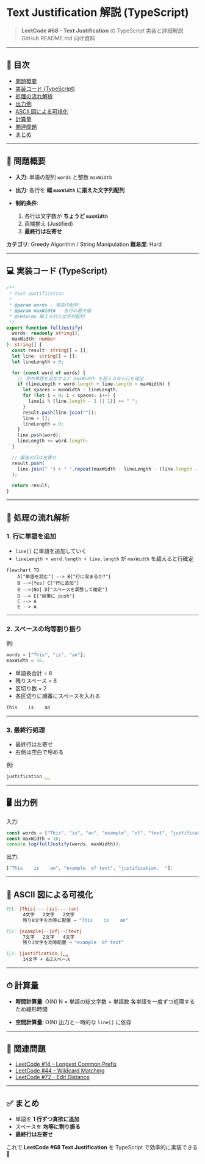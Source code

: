 # Text Justification 解説 (TypeScript)

> **LeetCode #68 - Text Justification** の TypeScript 実装と詳細解説
> GitHub README.md 向け資料

---

## 📑 目次

- [問題概要](#-問題概要)
- [実装コード (TypeScript)](#-実装コード-typescript)
- [処理の流れ解析](#-処理の流れ解析)
- [出力例](#-出力例)
- [ASCII 図による可視化](#-ascii-図による可視化)
- [計算量](#-計算量)
- [関連問題](#-関連問題)
- [まとめ](#-まとめ)

---

## 📘 問題概要

- **入力**: 単語の配列 `words` と整数 `maxWidth`
- **出力**: 各行を **幅 `maxWidth` に揃えた文字列配列**
- **制約条件**:

  1. 各行は文字数が **ちょうど `maxWidth`**
  2. 両端揃え (Justified)
  3. **最終行は左寄せ**

**カテゴリ**: Greedy Algorithm / String Manipulation
**難易度**: Hard

---

## 💻 実装コード (TypeScript)

```ts
/**
 * Text Justification
 *
 * @param words - 単語の配列
 * @param maxWidth - 各行の最大幅
 * @returns 揃えられた文字列配列
 */
export function fullJustify(
  words: readonly string[],
  maxWidth: number
): string[] {
  const result: string[] = [];
  let line: string[] = [];
  let lineLength = 0;

  for (const word of words) {
    // 次の単語を追加すると maxWidth を超えるなら行を確定
    if (lineLength + word.length + line.length > maxWidth) {
      let spaces = maxWidth - lineLength;
      for (let i = 0; i < spaces; i++) {
        line[i % (line.length - 1 || 1)] += " ";
      }
      result.push(line.join(""));
      line = [];
      lineLength = 0;
    }
    line.push(word);
    lineLength += word.length;
  }

  // 最後の行は左寄せ
  result.push(
    line.join(" ") + " ".repeat(maxWidth - lineLength - (line.length - 1))
  );

  return result;
}
```

---

## 🔎 処理の流れ解析

### 1. 行に単語を追加

- `line[]` に単語を追加していく
- `lineLength + word.length + line.length` が `maxWidth` を超えると行確定

```mermaid
flowchart TD
    A["単語を読む"] --> B{"行に収まるか?"}
    B -->|Yes| C["行に追加"]
    B -->|No| D["スペースを調整して確定"]
    D --> E["結果に push"]
    C --> A
    E --> A
```

---

### 2. スペースの均等割り振り

例:

```ts
words = ["This", "is", "an"];
maxWidth = 16;
```

- 単語長合計 = 8
- 残りスペース = 8
- 区切り数 = 2
- 各区切りに順番にスペースを入れる

```ts
This    is    an
```

---

### 3. 最終行処理

- 最終行は左寄せ
- 右側は空白で埋める

例:

```ts
justification.␣␣
```

---

## 🖥 出力例

入力:

```ts
const words = ["This", "is", "an", "example", "of", "text", "justification."];
const maxWidth = 16;
console.log(fullJustify(words, maxWidth));
```

出力:

```ts
["This    is    an", "example  of text", "justification.  "];
```

---

## 📝 ASCII 図による可視化

```makefile
行1: |This|----|is|----|an|
      4文字   2文字   2文字
      残り8文字を均等に配置 → "This    is    an"

行2: |example|--|of|--|text|
      7文字   2文字   4文字
      残り3文字を均等配置 → "example  of text"

行3: |justification.|␣␣
      14文字 + 右2スペース
```

---

## ⏱ 計算量

- **時間計算量**: O(N)
  N = 単語の総文字数 + 単語数
  各単語を一度ずつ処理するため線形時間

- **空間計算量**: O(N)
  出力と一時的な `line[]` に依存

---

## 🔗 関連問題

- [LeetCode #14 - Longest Common Prefix](https://leetcode.com/problems/longest-common-prefix/)
- [LeetCode #44 - Wildcard Matching](https://leetcode.com/problems/wildcard-matching/)
- [LeetCode #72 - Edit Distance](https://leetcode.com/problems/edit-distance/)

---

## ✅ まとめ

- 単語を **1 行ずつ貪欲に追加**
- スペースを **均等に割り振る**
- **最終行は左寄せ**

これで **LeetCode #68 Text Justification** を TypeScript で効率的に実装できる 🎉
